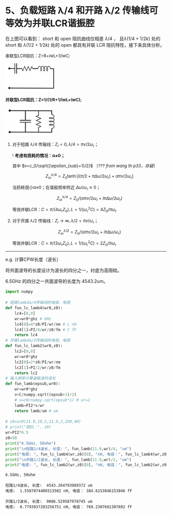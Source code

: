 # 5、负载短路 λ/4 和开路 λ/2 传输线可等效为并联LCR谐振腔

在上图可以看到： short 和 open 阻抗曲线仅相差 $\lambda/4$ ， 且$\lambda(1/4+1/2k)$ 处的 short 和 $\lambda(1/2+1/2k)$ 处的 open 都具有并联 LCR 阻抗特性，接下来具体分析。

<font size=2>

串联型LCR阻抗：Z=R+iwL+1/iwC;

<img src="image/lcr-series.jpg" width="160px">

**并联型LCR阻抗：Z=1/(1/R+1/iwL+iwC);**

<img src="image/lcr-parallel.jpg" width="160px">

1. 对于短路 λ/4 传输线：$Z_l=0, λ/4 = πv/2ω_r$；

    ! **考虑有损耗的情况：α≠0；**

    其中 $v=c_0/\sqrt{(\epsilon_{sub}+1)/2}$ （*??? from wang th p33，存疑*）

    $$
    Z_{in}^{\lambda/4}=Z_0 \tanh{[i(\pi/2+\pi\Delta\omega/2\omega_r)+\alpha \pi\nu/2\omega_r]}
    $$

    当损耗很小α≈0；在谐振频率附近 $Δω/ω_r≈0$；

    $$
    Z_{in}^{\lambda/4}=Z_0/(\alpha\pi\nu/2\omega_r+i\pi\Delta\omega/2\omega_r)
    $$

    等效并联LCR：$C=\pi/(4\omega_r Z_0), L=1/(\omega^2_rC)=4Z_0/\pi\omega_r$

2. 对于开路 λ/2 传输线：$Z_l→\infty, λ/2 = πv/ω_r$；

    $$
    Z_{in}^{\lambda/2}=Z_0/(\alpha\pi\nu/2\omega_r+i\pi\Delta\omega/\omega_r)
    $$

    等效并联LCR：$C=\pi/(2\omega_r Z_0), L=1/(\omega^2_rC)=2Z_0/\pi\omega_r$

</font>

---
e.g. 计算CPW长度（波长）

将共面波导的长度设计为波长的四分之一，衬底为高阻硅。

6.5GHz 的四分之一共面波导的长度为 4543.2um。

```py
import numpy

# 短路lambda/4传输线的电容、电感
def fun_lc_lamb4(wr0,z0):
    lc4=[0,0]
    wr=wr0*ghz # GHz
    lc4[0]=4*z0/PI/wr/nm # L nH
    lc4[1]=PI/4/wr/z0/fm # C fF
    return lc4
# 开路lambda/2传输线的电容、电感
def fun_lc_lamb2(wr0,z0):
    lc2=[0,0]
    wr=wr0*ghz
    lc2[0]=2*z0/PI/wr/nm
    lc2[1]=PI/2/wr/z0/fm
    return lc2
# 输入频率计算谐振波的波长
def fun_lamb(epsub,wr0):
    wr=wr0*ghz
    v=C/numpy.sqrt((epsub+1)/2)
    # v=c0/numpy.sqrt(epsub*1) # ur=1
    lamb=PI2*v/wr
    return lamb/um # um

# z0=zz0(11.9,10,5,11.9,2,250,40)
# print("阻抗：", z0)
wr=PI2*6.5
z0=50
print("6.5GHz, 50ohm")
print("\n短路1/4波长, 长度: ", fun_lamb(11.9,wr)/4, "um")
print("电感: ", fun_lc_lamb4(wr,z0)[0], "nH, 电容：", fun_lc_lamb4(wr,z0)[1], "fF")
print("\n开路1/2波长, 长度: ", fun_lamb(11.9,wr)/2, "um")
print("电感: ", fun_lc_lamb2(wr,z0)[0], "nH, 电容：", fun_lc_lamb2(wr,z0)[1], "fF")
```
```
6.5GHz, 50ohm

短路1/4波长, 长度:  4543.264793989372 um
电感:  1.5587874406513502 nH, 电容： 384.6153846153846 fF

开路1/2波长, 长度:  9086.529587978745 um
电感:  0.7793937203256751 nH, 电容： 769.2307692307692 fF
```